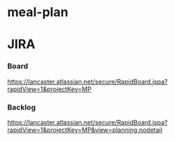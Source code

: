 # meal-plan

# JIRA
### Board
https://lancaster.atlassian.net/secure/RapidBoard.jspa?rapidView=1&projectKey=MP

### Backlog
https://lancaster.atlassian.net/secure/RapidBoard.jspa?rapidView=1&projectKey=MP&view=planning.nodetail